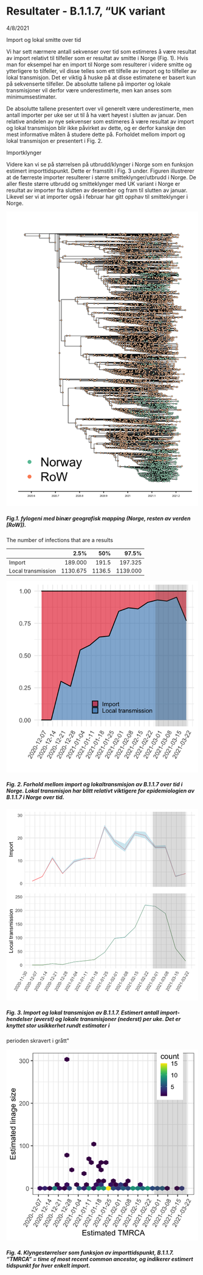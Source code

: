 Resultater - B.1.1.7, “UK variant
================
4/8/2021

Import og lokal smitte over tid

Vi har sett nærmere antall sekvenser over tid som estimeres å være
resultat av import relativt til tilfeller som er resultat av smitte i
Norge (Fig. 1). Hvis man for eksempel har en import til Norge som
resulterer i videre smitte og ytterligere to tilfeller, vil disse telles
som ett tilfelle av import og to tilfeller av lokal transmisjon. Det er
viktig å huske på at disse estimatene er basert kun på sekvenserte
tilfeller. De absolutte tallene på importer og lokale transmisjoner vil
derfor være underestimerte, men kan anses som minimumsestimater.

De absolutte tallene presentert over vil generelt være underestimerte,
men antall importer per uke ser ut til å ha vært høyest i slutten av
januar. Den relative andelen av nye sekvenser som estimeres å være
resultat av import og lokal transmisjon blir ikke påvirket av dette, og
er derfor kanskje den mest informative måten å studere dette på.
Forholdet mellom import og lokal transmisjon er presentert i Fig. 2.

Importklynger

Videre kan vi se på størrelsen på utbrudd/klynger i Norge som en
funksjon estimert importtidspunkt. Dette er framstilt i Fig. 3 under.
Figuren illustrerer at de færreste importer resulterer i større
smitteklynger/utbrudd i Norge. De aller fleste større utbrudd og
smitteklynger med UK variant i Norge er resultat av importer fra slutten
av desember og fram til slutten av januar. Likevel ser vi at importer
også i februar har gitt opphav til smitteklynger i Norge.

![Test](UK_results_files/figure-gfm/unnamed-chunk-1-1.png)

##### Fig.1. fylogeni med binær geografisk mapping (Norge, resten av verden \[RoW\]).

The number of infections that are a results

|                    |     2.5% |    50% |    97.5% |
|:-------------------|---------:|-------:|---------:|
| Import             |  189.000 |  191.5 |  197.325 |
| Local transmission | 1130.675 | 1136.5 | 1139.000 |

![](UK_results_files/figure-gfm/unnamed-chunk-5-1.png)<!-- -->

##### Fig. 2. Forhold mellom import og lokaltransmisjon av B.1.1.7 over tid i Norge. Lokal transmisjon har blitt relativt viktigere for epidemiologien av B.1.1.7 i Norge over tid.

![](UK_results_files/figure-gfm/unnamed-chunk-7-1.png)<!-- -->

##### Fig. 3. Import og lokal transmisjon av B.1.1.7. Estimert antall import-hendelser (øverst) og lokale transmisjoner (nederst) per uke. Det er knyttet stor usikkerhet rundt estimater i

perioden skravert i grått"

![](UK_results_files/figure-gfm/unnamed-chunk-8-1.png)<!-- -->

##### Fig. 4. Klyngestørrelser som funksjon av importtidspunkt, B.1.1.7. “TMRCA” = time of most recent common ancestor, og indikerer estimert tidspunkt for hver enkelt import.
